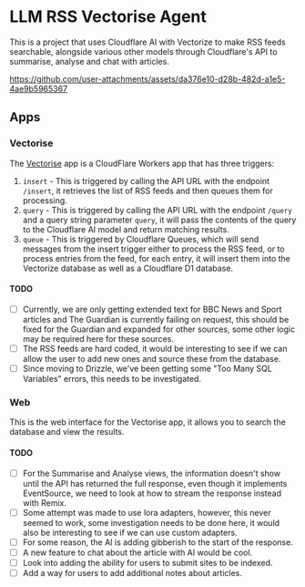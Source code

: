 # LLM RSS Vectorise Agent

This is a project that uses Cloudflare AI with Vectorize to make RSS feeds searchable, alongside various other models through Cloudflare's API to summarise, analyse and chat with articles.

https://github.com/user-attachments/assets/da376e10-d28b-482d-a1e5-4ae9b5965367

## Apps

### Vectorise

The [Vectorise](/apps/vectorize/README.md) app is a CloudFlare Workers app that has three triggers:

1. `insert` - This is triggered by calling the API URL with the endpoint `/insert`, it retrieves the list of RSS feeds and then queues them for processing.
2. `query` - This is triggered by calling the API URL with the endpoint `/query` and a query string parameter `query`, it will pass the contents of the query to the Cloudflare AI model and return matching results.
3. `queue` - This is triggered by Cloudflare Queues, which will send messages from the insert trigger either to process the RSS feed, or to process entries from the feed, for each entry, it will insert them into the Vectorize database as well as a Cloudflare D1 database.

#### TODO

- [ ] Currently, we are only getting extended text for BBC News and Sport articles and The Guardian is currently failing on request, this should be fixed for the Guardian and expanded for other sources, some other logic may be required here for these sources.
- [ ] The RSS feeds are hard coded, it would be interesting to see if we can allow the user to add new ones and source these from the database.
- [ ] Since moving to Drizzle, we've been getting some "Too Many SQL Variables" errors, this needs to be investigated.

### Web

This is the web interface for the Vectorise app, it allows you to search the database and view the results.

#### TODO

- [ ] For the Summarise and Analyse views, the information doesn't show until the API has returned the full response, even though it implements EventSource, we need to look at how to stream the response instead with Remix.
- [ ] Some attempt was made to use lora adapters, however, this never seemed to work, some investigation needs to be done here, it would also be interesting to see if we can use custom adapters.
- [ ] For some reason, the AI is adding gibberish to the start of the response.
- [ ] A new feature to chat about the article with AI would be cool.
- [ ] Look into adding the ability for users to submit sites to be indexed.
- [ ] Add a way for users to add additional notes about articles.